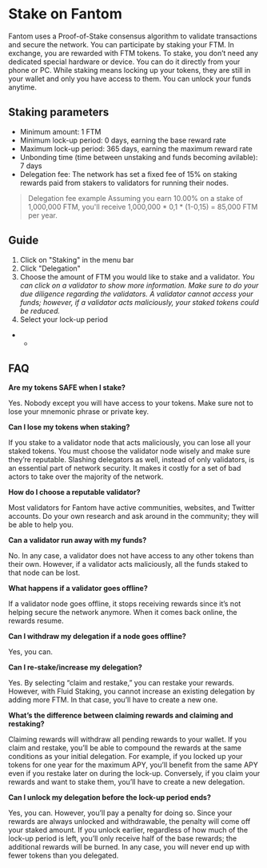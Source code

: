 # Stake on Fantom

Fantom uses a Proof-of-Stake consensus algorithm to validate transactions and secure the network. You can participate by staking your FTM. In exchange, you are rewarded with FTM tokens. To stake, you don’t need any dedicated special hardware or device. You can do it directly from your phone or PC. While staking means locking up your tokens, they are still in your wallet and only you have access to them. You can unlock your funds anytime.

## Staking parameters <a id="staking-parameters"></a>

* Minimum amount: 1 FTM
* Minimum lock-up period: 0 days, earning the base reward rate
* Maximum lock-up period: 365 days, earning the maximum reward rate
* Unbonding time \(time between unstaking and funds becoming avilable\): 7 days
* Delegation fee: The network has set a fixed fee of 15% on staking rewards paid from stakers to validators for running their nodes.

> Delegation fee example Assuming you earn 10.00% on a stake of 1,000,000 FTM, you'll receive 1,000,000 \* 0,1 \* \(1-0,15\) = 85,000 FTM per year.

## Guide <a id="guide"></a>

1. Click on "Staking" in the menu bar
2. Click "Delegation"
3. Choose the amount of FTM you would like to stake and a validator. _You can click on a validator to show more information. Make sure to do your due diligence regarding the validators. A validator cannot access your funds; however, if a validator acts maliciously, your staked tokens could be reduced._
4. Select your lock-up period

* * 
## FAQ <a id="faq"></a>

**Are my tokens SAFE when I stake?**

Yes. Nobody except you will have access to your tokens. Make sure not to lose your mnemonic phrase or private key.

**Can I lose my tokens when staking?**

If you stake to a validator node that acts maliciously, you can lose all your staked tokens. You must choose the validator node wisely and make sure they’re reputable. Slashing delegators as well, instead of only validators, is an essential part of network security. It makes it costly for a set of bad actors to take over the majority of the network.

**How do I choose a reputable validator?**

Most validators for Fantom have active communities, websites, and Twitter accounts. Do your own research and ask around in the community; they will be able to help you.

**Can a validator run away with my funds?**

No. In any case, a validator does not have access to any other tokens than their own. However, if a validator acts maliciously, all the funds staked to that node can be lost.

**What happens if a validator goes offline?**

If a validator node goes offline, it stops receiving rewards since it’s not helping secure the network anymore. When it comes back online, the rewards resume.

**Can I withdraw my delegation if a node goes offline?**

Yes, you can.

**Can I re-stake/increase my delegation?**

Yes. By selecting “claim and restake,” you can restake your rewards. However, with Fluid Staking, you cannot increase an existing delegation by adding more FTM. In that case, you’ll have to create a new one.

**What’s the difference between claiming rewards and claiming and restaking?**

Claiming rewards will withdraw all pending rewards to your wallet. If you claim and restake, you’ll be able to compound the rewards at the same conditions as your initial delegation. For example, if you locked up your tokens for one year for the maximum APY, you’ll benefit from the same APY even if you restake later on during the lock-up. Conversely, if you claim your rewards and want to stake them, you’ll have to create a new delegation.

**Can I unlock my delegation before the lock-up period ends?**

Yes, you can. However, you’ll pay a penalty for doing so. Since your rewards are always unlocked and withdrawable, the penalty will come off your staked amount. If you unlock earlier, regardless of how much of the lock-up period is left, you’ll only receive half of the base rewards; the additional rewards will be burned. In any case, you will never end up with fewer tokens than you delegated.

​

